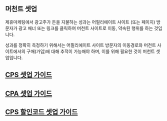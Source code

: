 ## 머천트 셋업

제휴마케팅에서 광고주가 돈을 지불하는 성과는 어필리에이트 사이트 (또는 페이지) 방문자가 광고 배너 또는 링크를 클릭하여 머천트 사이트로 이동, 약속된 행위를 하는 것입니다. 

성과를 정확히 측정하기 위해서는 어필리에이트 사이트 방문자의 이동경로와 머천트 사이트에서의 
구매(가입)에 대해 추적이 가능해야 하며, 이를 위해 필요한 것이 머천트 셋업입니다.

## [CPS 셋업 가이드](https://github.com/linkprice/MerchantSetup/tree/master/CPS)

## [CPA 셋업 가이드](https://github.com/linkprice/MerchantSetup/tree/master/CPA)

## [CPS 할인코드 셋업 가이드](https://github.com/linkprice/MerchantSetup/tree/master/CPS%20-%20Promo%20code)
